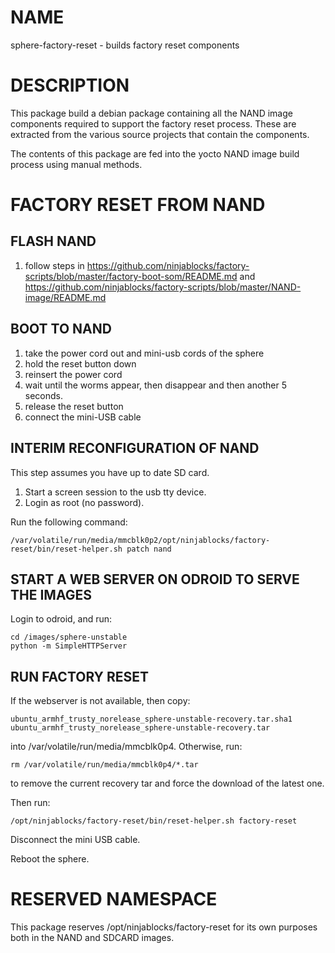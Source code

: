 NAME
=====
sphere-factory-reset - builds factory reset components

DESCRIPTION
===========
This package build a debian package containing all the NAND image components required to support the factory reset process. These are
extracted from the various source projects that contain the components.

The contents of this package are fed into the yocto NAND image build process using manual methods.

FACTORY RESET FROM NAND
=======================

FLASH NAND
----------
1. follow steps in https://github.com/ninjablocks/factory-scripts/blob/master/factory-boot-som/README.md and
https://github.com/ninjablocks/factory-scripts/blob/master/NAND-image/README.md

BOOT TO NAND
------------
1. take the power cord out and mini-usb cords of the sphere
2. hold the reset button down
3. reinsert the power cord
4. wait until the worms appear, then disappear and then another 5 seconds.
5. release the reset button
6. connect the mini-USB cable

INTERIM RECONFIGURATION OF NAND
-------------------------------
This step assumes you have up to date SD card.

1. Start a screen session to the usb tty device.
1. Login as root (no password).

Run the following command:

    /var/volatile/run/media/mmcblk0p2/opt/ninjablocks/factory-reset/bin/reset-helper.sh patch nand

START A WEB SERVER ON ODROID TO SERVE THE IMAGES
-------------------------------------------------
Login to odroid, and run:

    cd /images/sphere-unstable
    python -m SimpleHTTPServer

RUN FACTORY RESET
-----------------
If the webserver is not available, then copy:

    ubuntu_armhf_trusty_norelease_sphere-unstable-recovery.tar.sha1
    ubuntu_armhf_trusty_norelease_sphere-unstable-recovery.tar

into /var/volatile/run/media/mmcblk0p4. Otherwise, run:

    rm /var/volatile/run/media/mmcblk0p4/*.tar

to remove the current recovery tar and force the download of the latest one.

Then run:

    /opt/ninjablocks/factory-reset/bin/reset-helper.sh factory-reset

Disconnect the mini USB cable.

Reboot the sphere.

RESERVED NAMESPACE
==================
This package reserves /opt/ninjablocks/factory-reset for its own purposes both in the NAND and SDCARD images.
